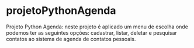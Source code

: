 # projetoPythonAgenda
Projeto Python Agenda:  neste projeto é aplicado um menu de  escolha onde podemos ter as seguintes opções:   cadastrar, listar, deletar  e pesquisar contatos  ao sistema de agenda de contatos pessoais.
